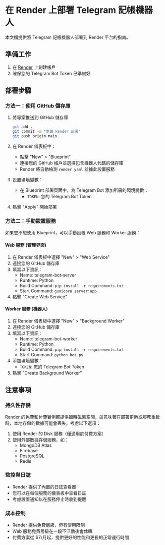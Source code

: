 # 在 Render 上部署 Telegram 記帳機器人

本文檔提供將 Telegram 記帳機器人部署到 Render 平台的指南。

## 準備工作

1. 在 [Render](https://render.com/) 上創建帳戶
2. 確保您的 Telegram Bot Token 已準備好

## 部署步驟

### 方法一：使用 GitHub 儲存庫

1. 將專案推送到 GitHub 儲存庫
   ```bash
   git add .
   git commit -m "準備 Render 部署"
   git push origin main
   ```

2. 在 Render 儀表板中：
   - 點擊 "New" > "Blueprint"
   - 連接您的 GitHub 帳戶並選擇包含機器人代碼的儲存庫
   - Render 將自動檢測 `render.yaml` 並據此設置服務

3. 設置環境變數：
   - 在 Blueprint 部署頁面中，為 Telegram Bot 添加所需的環境變數：
     - `TOKEN`: 您的 Telegram Bot Token

4. 點擊 "Apply" 開始部署

### 方法二：手動設置服務

如果您不想使用 Blueprint，可以手動設置 Web 服務和 Worker 服務：

#### Web 服務 (管理界面)

1. 在 Render 儀表板中選擇 "New" > "Web Service"
2. 連接您的 GitHub 儲存庫
3. 填寫以下資訊：
   - Name: telegram-bot-server
   - Runtime: Python
   - Build Command: `pip install -r requirements.txt`
   - Start Command: `gunicorn server:app`
4. 點擊 "Create Web Service"

#### Worker 服務 (機器人)

1. 在 Render 儀表板中選擇 "New" > "Background Worker"
2. 連接您的 GitHub 儲存庫
3. 填寫以下資訊：
   - Name: telegram-bot-worker
   - Runtime: Python
   - Build Command: `pip install -r requirements.txt`
   - Start Command: `python bot.py`
4. 添加環境變數：
   - `TOKEN`: 您的 Telegram Bot Token
5. 點擊 "Create Background Worker"

## 注意事項

### 持久性存儲

Render 的免費和付費實例都提供臨時磁盤空間，這意味著在部署更新或服務重啟時，本地存儲的數據可能會丟失。考慮以下選項：

1. 使用 Render 的 Disk 服務（僅適用於付費方案）
2. 使用外部數據存儲服務，如：
   - MongoDB Atlas
   - Firebase
   - PostgreSQL
   - Redis

### 監控與日誌

- Render 提供了內置的日誌查看器
- 您可以在每個服務的儀表板中查看日誌
- 考慮設置通知以在服務停止時收到提醒

### 成本控制

- Render 提供免費層級，但有使用限制
- Web 服務免費層級在一段不活動後會休眠
- 付費方案從 $7/月起，提供更好的性能和更長的正常運行時間 